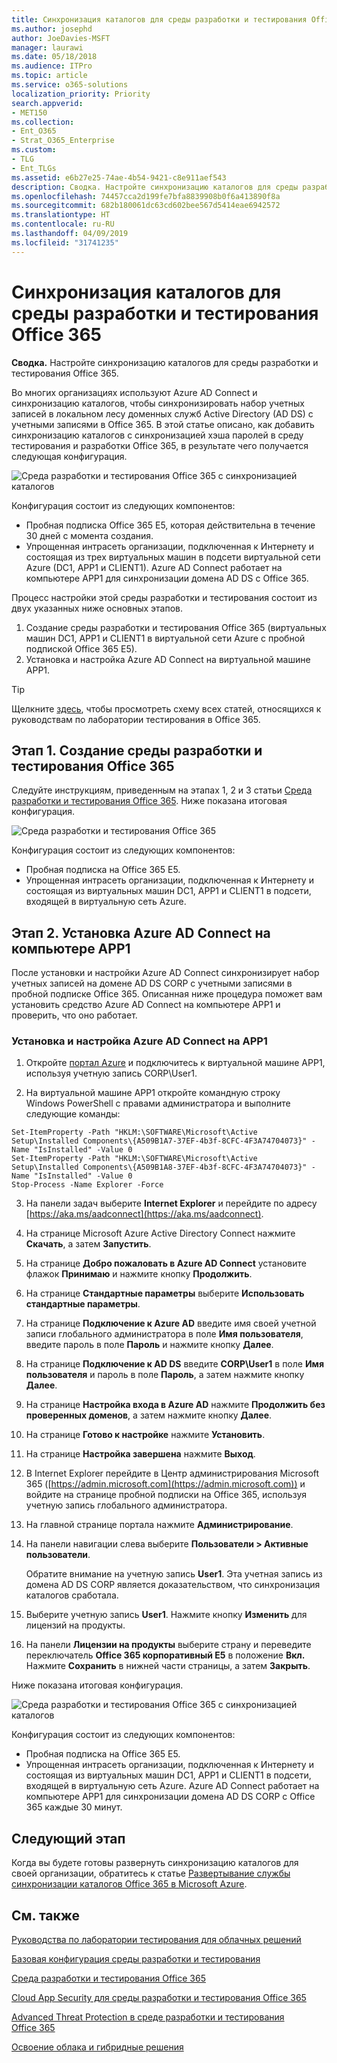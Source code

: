 ```yaml
---
title: Синхронизация каталогов для среды разработки и тестирования Office 365
ms.author: josephd
author: JoeDavies-MSFT
manager: laurawi
ms.date: 05/18/2018
ms.audience: ITPro
ms.topic: article
ms.service: o365-solutions
localization_priority: Priority
search.appverid:
- MET150
ms.collection:
- Ent_O365
- Strat_O365_Enterprise
ms.custom:
- TLG
- Ent_TLGs
ms.assetid: e6b27e25-74ae-4b54-9421-c8e911aef543
description: Сводка. Настройте синхронизацию каталогов для среды разработки и тестирования Office 365.
ms.openlocfilehash: 74457cca2d199fe7bfa8839908b0f6a413890f8a
ms.sourcegitcommit: 682b180061dc63cd602bee567d5414eae6942572
ms.translationtype: HT
ms.contentlocale: ru-RU
ms.lasthandoff: 04/09/2019
ms.locfileid: "31741235"
---
```

# <a name="directory-synchronization-for-your-office-365-devtest-environment"></a>Синхронизация каталогов для среды разработки и тестирования Office 365

 **Сводка.** Настройте синхронизацию каталогов для среды разработки и тестирования Office 365.
  
Во многих организациях используют Azure AD Connect и синхронизацию каталогов, чтобы синхронизировать набор учетных записей в локальном лесу доменных служб Active Directory (AD DS) с учетными записями в Office 365. В этой статье описано, как добавить синхронизацию каталогов с синхронизацией хэша паролей в среду тестирования и разработки Office 365, в результате чего получается следующая конфигурация.
  
![Среда разработки и тестирования Office 365 с синхронизацией каталогов](media/be5b37b0-f832-4878-b153-436c31546e21.png)
  
Конфигурация состоит из следующих компонентов: 
  
- Пробная подписка Office 365 E5, которая действительна в течение 30 дней с момента создания.
- Упрощенная интрасеть организации, подключенная к Интернету и состоящая из трех виртуальных машин в подсети виртуальной сети Azure (DC1, APP1 и CLIENT1). Azure AD Connect работает на компьютере APP1 для синхронизации домена AD DS с Office 365.
    
Процесс настройки этой среды разработки и тестирования состоит из двух указанных ниже основных этапов.
  
1. Создание среды разработки и тестирования Office 365 (виртуальных машин DC1, APP1 и CLIENT1 в виртуальной сети Azure с пробной подпиской Office 365 E5).
2. Установка и настройка Azure AD Connect на виртуальной машине APP1.
    
> [!TIP]
> Щелкните [здесь](http://aka.ms/catlgstack), чтобы просмотреть схему всех статей, относящихся к руководствам по лаборатории тестирования в Office 365.
  
## <a name="phase-1-create-an-office-365-devtest-environment"></a>Этап 1. Создание среды разработки и тестирования Office 365

Следуйте инструкциям, приведенным на этапах 1, 2 и 3 статьи [Среда разработки и тестирования Office 365](office-365-dev-test-environment.md). Ниже показана итоговая конфигурация.
  
![Среда разработки и тестирования Office 365](media/48fb91aa-09b0-4020-a496-a8253920c45d.png)
  
Конфигурация состоит из следующих компонентов: 
  
- Пробная подписка на Office 365 E5.
- Упрощенная интрасеть организации, подключенная к Интернету и состоящая из виртуальных машин DC1, APP1 и CLIENT1 в подсети, входящей в виртуальную сеть Azure.
    
## <a name="phase-2-install-azure-ad-connect-on-app1"></a>Этап 2. Установка Azure AD Connect на компьютере APP1

После установки и настройки Azure AD Connect синхронизирует набор учетных записей на домене AD DS CORP с учетными записями в пробной подписке Office 365. Описанная ниже процедура поможет вам установить средство Azure AD Connect на компьютере APP1 и проверить, что оно работает.
  
### <a name="install-and-configure-azure-ad-connect-on-app1"></a>Установка и настройка Azure AD Connect на APP1

1. Откройте [портал Azure](https://portal.azure.com) и подключитесь к виртуальной машине APP1, используя учетную запись CORP\\User1.
    
2. На виртуальной машине APP1 откройте командную строку Windows PowerShell с правами администратора и выполните следующие команды:
    
  ```
  Set-ItemProperty -Path "HKLM:\SOFTWARE\Microsoft\Active Setup\Installed Components\{A509B1A7-37EF-4b3f-8CFC-4F3A74704073}" -Name "IsInstalled" -Value 0
Set-ItemProperty -Path "HKLM:\SOFTWARE\Microsoft\Active Setup\Installed Components\{A509B1A8-37EF-4b3f-8CFC-4F3A74704073}" -Name "IsInstalled" -Value 0
Stop-Process -Name Explorer -Force

  ```

3. На панели задач выберите **Internet Explorer** и перейдите по адресу [https://aka.ms/aadconnect](https://aka.ms/aadconnect).
    
4. На странице Microsoft Azure Active Directory Connect нажмите **Скачать**, а затем **Запустить**.
    
5. На странице **Добро пожаловать в Azure AD Connect** установите флажок **Принимаю** и нажмите кнопку **Продолжить**.
    
6. На странице **Стандартные параметры** выберите **Использовать стандартные параметры**.
    
7. На странице **Подключение к Azure AD** введите имя своей учетной записи глобального администратора в поле **Имя пользователя**, введите пароль в поле **Пароль** и нажмите кнопку **Далее**.
    
8. На странице **Подключение к AD DS** введите **CORP\\User1** в поле **Имя пользователя** и пароль в поле **Пароль**, а затем нажмите кнопку **Далее**.
    
9. На странице **Настройка входа в Azure AD** нажмите **Продолжить без проверенных доменов**, а затем нажмите кнопку **Далее**.
    
10. На странице **Готово к настройке** нажмите **Установить**.
    
11. На странице **Настройка завершена** нажмите **Выход**.
    
12. В Internet Explorer перейдите в Центр администрирования Microsoft 365 ([https://admin.microsoft.com](https://admin.microsoft.com)) и войдите на странице пробной подписки на Office 365, используя учетную запись глобального администратора.
    
13. На главной странице портала нажмите **Администрирование**.
    
14. На панели навигации слева выберите **Пользователи > Активные пользователи**.
    
    Обратите внимание на учетную запись **User1**. Эта учетная запись из домена AD DS CORP является доказательством, что синхронизация каталогов сработала.
    
15. Выберите учетную запись **User1**. Нажмите кнопку **Изменить** для лицензий на продукты.
    
16. На панели **Лицензии на продукты** выберите страну и переведите переключатель **Office 365 корпоративный E5** в положение **Вкл.** Нажмите **Сохранить** в нижней части страницы, а затем **Закрыть**.
    
Ниже показана итоговая конфигурация.
  
![Среда разработки и тестирования Office 365 с синхронизацией каталогов](media/be5b37b0-f832-4878-b153-436c31546e21.png)
  
Конфигурация состоит из следующих компонентов: 
  
- Пробная подписка на Office 365 E5.
- Упрощенная интрасеть организации, подключенная к Интернету и состоящая из виртуальных машин DC1, APP1 и CLIENT1 в подсети, входящей в виртуальную сеть Azure. Azure AD Connect работает на компьютере APP1 для синхронизации домена AD DS CORP с Office 365 каждые 30 минут.
    
## <a name="next-step"></a>Следующий этап

Когда вы будете готовы развернуть синхронизацию каталогов для своей организации, обратитесь к статье [Развертывание службы синхронизации каталогов Office 365 в Microsoft Azure](deploy-office-365-directory-synchronization-dirsync-in-microsoft-azure.md).

## <a name="see-also"></a>См. также

[Руководства по лаборатории тестирования для облачных решений](cloud-adoption-test-lab-guides-tlgs.md)

[Базовая конфигурация среды разработки и тестирования](base-configuration-dev-test-environment.md)

[Среда разработки и тестирования Office 365](office-365-dev-test-environment.md)

[Cloud App Security для среды разработки и тестирования Office 365](cloud-app-security-for-your-office-365-dev-test-environment.md)

[Advanced Threat Protection в среде разработки и тестирования Office 365](advanced-threat-protection-for-your-office-365-dev-test-environment.md)

[Освоение облака и гибридные решения](cloud-adoption-and-hybrid-solutions.md)




